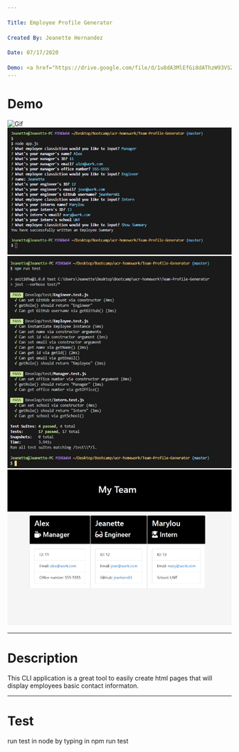 ```yaml
---

Title: Employee Profile Generator

Created By: Jeanette Hernandez

Date: 07/17/2020
 
Demo: <a href="https://drive.google.com/file/d/1u8dA3MlEfGi8dAThzW93VSZMrZoKBeJ1/view?usp=sharing">Click Here</a>
---
```


# Demo 
![Gif](.Assets/TeamProfileVid)
![Question Screenshot](./Assets/question-screenshot.JPG)
![Test](./Assets/screenshot-test.JPG)
![HTML Site](./Assets/screenshot.JPG)

---

# Description

This CLI application is a great tool to easily create html pages that will display employees basic contact informaton. 

---
# Test

run test in node by typing in npm run test
